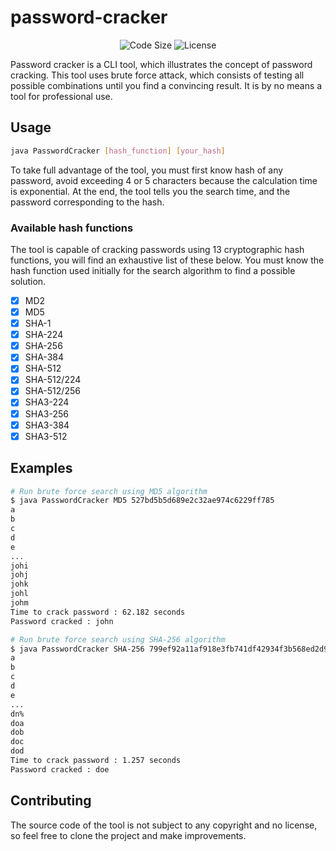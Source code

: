 # password-cracker

<div align="center">

![Code Size](https://img.shields.io/github/languages/code-size/julienbenac/password-cracker?style=for-the-badge&colorA=4c566a&colorB=ebcb8b&logo=github&logoColor=white)
![License](https://img.shields.io/github/license/julienbenac/password-cracker?style=for-the-badge&colorA=4c566a&colorB=a3be8c)

</div>

Password cracker is a CLI tool, which illustrates the concept of password cracking. This tool uses brute force attack, which consists of testing all possible combinations until you find a convincing result. It is by no means a tool for professional use.

## Usage

```bash
java PasswordCracker [hash_function] [your_hash]
```

To take full advantage of the tool, you must first know hash of any password, avoid exceeding 4 or 5 characters because the calculation time is exponential. At the end, the tool tells you the search time, and the password corresponding to the hash.

### Available hash functions

The tool is capable of cracking passwords using 13 cryptographic hash functions, you will find an exhaustive list of these below. You must know the hash function used initially for the search algorithm to find a possible solution.

-   [x] MD2
-   [x] MD5
-   [x] SHA-1
-   [x] SHA-224
-   [x] SHA-256
-   [x] SHA-384
-   [x] SHA-512
-   [x] SHA-512/224
-   [x] SHA-512/256
-   [x] SHA3-224
-   [x] SHA3-256
-   [x] SHA3-384
-   [x] SHA3-512

## Examples

```bash
# Run brute force search using MD5 algorithm
$ java PasswordCracker MD5 527bd5b5d689e2c32ae974c6229ff785
a
b
c
d
e
...
johi
johj
johk
johl
johm
Time to crack password : 62.182 seconds
Password cracked : john
```

```bash
# Run brute force search using SHA-256 algorithm
$ java PasswordCracker SHA-256 799ef92a11af918e3fb741df42934f3b568ed2d93ac1df74f1b8d41a27932a6f
a
b
c
d
e
...
dn%
doa
dob
doc
dod
Time to crack password : 1.257 seconds
Password cracked : doe
```

## Contributing

The source code of the tool is not subject to any copyright and no license, so feel free to clone the project and make improvements.
